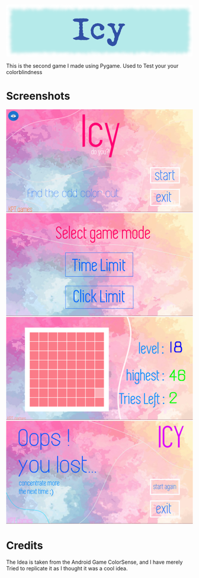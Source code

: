 ![](https://github.com/KrishnarajT/Icy/blob/master/icy_.png)

This is the second game I made using Pygame. 
Used to Test your your colorblindness

# Screenshots
![](https://github.com/KrishnarajT/Icy/blob/master/Screenshots/Icy.png)
![](https://github.com/KrishnarajT/Icy/blob/master/Screenshots/Icy%20(1).png)
![](https://github.com/KrishnarajT/Icy/blob/master/Screenshots/Icy%20(2).png)
![](https://github.com/KrishnarajT/Icy/blob/master/Screenshots/Icy%20(3).png)
# Credits
The Idea is taken from the Android Game ColorSense, and I have merely Tried to replicate it as I thought it was a cool idea. 

